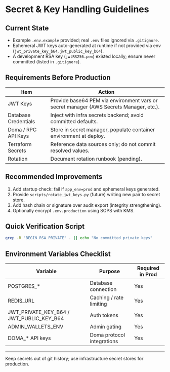 # Secret & Key Handling Guidelines

## Current State
- Example `.env.example` provided; real `.env` files ignored via `.gitignore`.
- Ephemeral JWT keys auto-generated at runtime if not provided via env (`jwt_private_key_b64`, `jwt_public_key_b64`).
- A development RSA key (`jwtRS256.pem`) existed locally; ensure never committed (listed in `.gitignore`).

## Requirements Before Production
| Item | Action |
|------|--------|
| JWT Keys | Provide base64 PEM via environment vars or secret manager (AWS Secrets Manager, etc.). |
| Database Credentials | Inject with infra secrets backend; avoid committed defaults. |
| Doma / RPC API Keys | Store in secret manager, populate container environment at deploy. |
| Terraform Secrets | Reference data sources only; do not commit resolved values. |
| Rotation | Document rotation runbook (pending). |

## Recommended Improvements
1. Add startup check: fail if `app_env=prod` and ephemeral keys generated.
2. Provide `scripts/rotate_jwt_keys.py` (future) writing new pair to secret store.
3. Add hash chain or signature over audit export (integrity strengthening).
4. Optionally encrypt `.env.production` using SOPS with KMS.

## Quick Verification Script
```bash
grep -R "BEGIN RSA PRIVATE" . || echo "No committed private keys"
```

## Environment Variables Checklist
| Variable | Purpose | Required in Prod |
|----------|---------|------------------|
| POSTGRES_* | Database connection | Yes |
| REDIS_URL | Caching / rate limiting | Yes |
| JWT_PRIVATE_KEY_B64 / JWT_PUBLIC_KEY_B64 | Auth tokens | Yes |
| ADMIN_WALLETS_ENV | Admin gating | Yes |
| DOMA_* API keys | Doma protocol integrations | Yes |

---
Keep secrets out of git history; use infrastructure secret stores for production.
